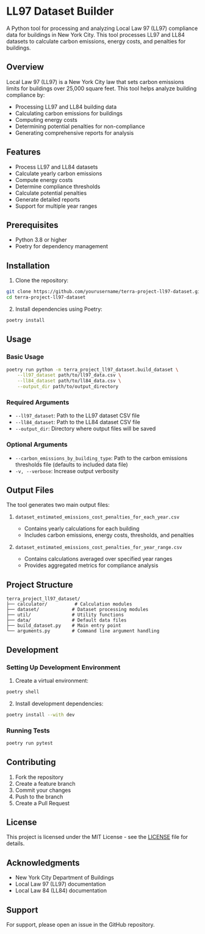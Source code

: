 # LL97 Dataset Builder

A Python tool for processing and analyzing Local Law 97 (LL97) compliance data for buildings in New York City. This tool processes LL97 and LL84 datasets to calculate carbon emissions, energy costs, and penalties for buildings.

## Overview

Local Law 97 (LL97) is a New York City law that sets carbon emissions limits for buildings over 25,000 square feet. This tool helps analyze building compliance by:

- Processing LL97 and LL84 building data
- Calculating carbon emissions for buildings
- Computing energy costs
- Determining potential penalties for non-compliance
- Generating comprehensive reports for analysis

## Features

- Process LL97 and LL84 datasets
- Calculate yearly carbon emissions
- Compute energy costs
- Determine compliance thresholds
- Calculate potential penalties
- Generate detailed reports
- Support for multiple year ranges

## Prerequisites

- Python 3.8 or higher
- Poetry for dependency management

## Installation

1. Clone the repository:
```bash
git clone https://github.com/yourusername/terra-project-ll97-dataset.git
cd terra-project-ll97-dataset
```

2. Install dependencies using Poetry:
```bash
poetry install
```

## Usage

### Basic Usage

```bash
poetry run python -m terra_project_ll97_dataset.build_dataset \
    --ll97_dataset path/to/ll97_data.csv \
    --ll84_dataset path/to/ll84_data.csv \
    --output_dir path/to/output_directory
```

### Required Arguments

- `--ll97_dataset`: Path to the LL97 dataset CSV file
- `--ll84_dataset`: Path to the LL84 dataset CSV file
- `--output_dir`: Directory where output files will be saved

### Optional Arguments

- `--carbon_emissions_by_building_type`: Path to the carbon emissions thresholds file (defaults to included data file)
- `-v, --verbose`: Increase output verbosity

## Output Files

The tool generates two main output files:

1. `dataset_estimated_emissions_cost_penalties_for_each_year.csv`
   - Contains yearly calculations for each building
   - Includes carbon emissions, energy costs, thresholds, and penalties

2. `dataset_estimated_emissions_cost_penalties_for_year_range.csv`
   - Contains calculations averaged over specified year ranges
   - Provides aggregated metrics for compliance analysis

## Project Structure

```
terra_project_ll97_dataset/
├── calculator/          # Calculation modules
├── dataset/            # Dataset processing modules
├── util/               # Utility functions
├── data/               # Default data files
├── build_dataset.py    # Main entry point
└── arguments.py        # Command line argument handling
```

## Development

### Setting Up Development Environment

1. Create a virtual environment:
```bash
poetry shell
```

2. Install development dependencies:
```bash
poetry install --with dev
```

### Running Tests

```bash
poetry run pytest
```

## Contributing

1. Fork the repository
2. Create a feature branch
3. Commit your changes
4. Push to the branch
5. Create a Pull Request

## License

This project is licensed under the MIT License - see the [LICENSE](LICENSE) file for details.

## Acknowledgments

- New York City Department of Buildings
- Local Law 97 (LL97) documentation
- Local Law 84 (LL84) documentation

## Support

For support, please open an issue in the GitHub repository.
